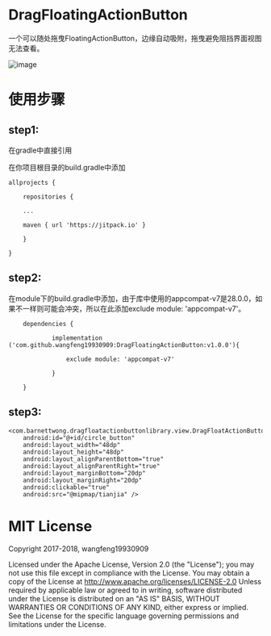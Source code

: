 # DragFloatingActionButton
一个可以随处拖曳FloatingActionButton，边缘自动吸附，拖曳避免阻挡界面视图无法查看。

![image](https://github.com/wangfeng19930909/DragFloatingActionButton/blob/master/screenshot/1543217567144_video.gif)

使用步骤
=================================== 

step1:
-------

在gradle中直接引用

在你项目根目录的build.gradle中添加

	allprojects {
	
		repositories {
		
		...
		
		maven { url 'https://jitpack.io' }
		
		}
		
	}
   
step2:
-------

在module下的build.gradle中添加，由于库中使用的appcompat-v7是28.0.0，如果不一样则可能会冲突，所以在此添加exclude module: 'appcompat-v7'。

		dependencies {
		
	        	implementation ('com.github.wangfeng19930909:DragFloatingActionButton:v1.0.0'){
			
        			exclude module: 'appcompat-v7'
				
    			}
		
		}
		
step3:
-------

<?xml version="1.0" encoding="utf-8"?>
<RelativeLayout xmlns:android="http://schemas.android.com/apk/res/android"
    xmlns:tools="http://schemas.android.com/tools"
    android:layout_width="match_parent"
    android:layout_height="match_parent"
    tools:context=".MainActivity">

    <com.barnettwong.dragfloatactionbuttonlibrary.view.DragFloatActionButton
        android:id="@+id/circle_button"
        android:layout_width="48dp"
        android:layout_height="48dp"
        android:layout_alignParentBottom="true"
        android:layout_alignParentRight="true"
        android:layout_marginBottom="20dp"
        android:layout_marginRight="20dp"
        android:clickable="true"
        android:src="@mipmap/tianjia" />

</RelativeLayout>

MIT License
=================================== 
Copyright 2017-2018, wangfeng19930909

   Licensed under the Apache License, Version 2.0 (the "License");
   you may not use this file except in compliance with the License.
   You may obtain a copy of the License at http://www.apache.org/licenses/LICENSE-2.0
   Unless required by applicable law or agreed to in writing, software
   distributed under the License is distributed on an "AS IS" BASIS,
   WITHOUT WARRANTIES OR CONDITIONS OF ANY KIND, either express or implied.
   See the License for the specific language governing permissions and
   limitations under the License.
